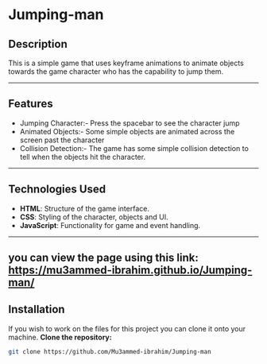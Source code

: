 # Jumping-man


## Description

This is a simple game that uses keyframe animations to animate objects towards the game character who has the capability to jump them.

---

## Features

- Jumping Character:- Press the spacebar to see the character jump
- Animated Objects:- Some simple objects are animated across the screen past the character
- Collision Detection:- The game has some simple collision detection to tell when the objects hit the character.

---

## Technologies Used

- **HTML**: Structure of the game interface.
- **CSS**: Styling of the character, objects and UI.
- **JavaScript**: Functionality for game and event handling.

---
 you can view the page using this link: 
https://mu3ammed-ibrahim.github.io/Jumping-man/
---
## Installation
If you wish to work on the files for this project you can clone it onto your machine.
 **Clone the repository:**

   ```bash
   git clone https://github.com/Mu3ammed-ibrahim/Jumping-man


